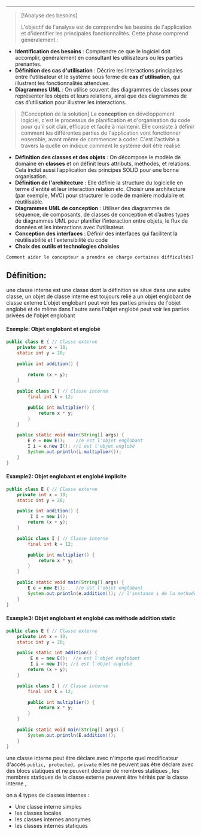 
---

>[!Analyse des besoins]
>
>L'objectif de l'analyse est de comprendre les besoins de l'application et d'identifier les principales fonctionnalités. Cette phase comprend généralement :

- **Identification des besoins** : Comprendre ce que le logiciel doit accomplir, généralement en consultant les utilisateurs ou les parties prenantes.
- **Définition des cas d'utilisation** : Décrire les interactions principales entre l'utilisateur et le système sous forme de **cas d'utilisation**, qui illustrent les fonctionnalités attendues.
- **Diagrammes UML** : On utilise souvent des diagrammes de classes pour représenter les objets et leurs relations, ainsi que des diagrammes de cas d’utilisation pour illustrer les interactions.

>[!Conception de la solution]
>La **conception** en développement logiciel, c'est le processus de planification et d'organisation du code pour qu'il soit clair, efficace et facile à maintenir. Elle consiste à définir comment les différentes parties de l'application vont fonctionner ensemble, avant même de commencer à coder. C'est l'activité a travers la quelle on indique comment le système doit être réalisé

- **Définition des classes et des objets** : On décompose le modèle de domaine en **classes** et on définit leurs attributs, méthodes, et relations. Cela inclut aussi l’application des principes SOLID pour une bonne organisation.
- **Définition de l'architecture** : Elle définie la structure du logicielle en terme d'entité et leur interaction relation etc. 
	Choisir une architecture (par exemple, MVC) pour structurer le code de manière modulaire et réutilisable.
- **Diagrammes UML de conception** : Utiliser des diagrammes de séquence, de composants, de classes de conception et d’autres types de diagrammes UML pour planifier l'interaction entre objets, le flux de données et les interactions avec l'utilisateur.
- **Conception des interfaces** : Définir des interfaces qui facilitent la réutilisabilité et l'extensibilité du code
- **Choix des outils et technologies choisies**

`Comment aider le concepteur a prendre en charge certaines difficultés?`

## Définition:
une classe interne est une classe dont la définition se situe dans une autre classe,
un objet de classe interne est toujours relié a un objet englobant de classe externe
L'objet englobant peut voir les parties privées de l'objet englobé
et de même dans l'autre sens l'objet englobé peut voir les parties privées de l'objet englobant
#### Exemple: Objet englobant et englobé
```java
public class E { // Classe externe
    private int x = 10;
    static int y = 20;

    public int addition() {
    
        return (x + y);
    }

    public class I { // Classe interne
        final int k = 12;

        public int multiplier() {
            return x * y;
        }
    }

    public static void main(String[] args) {
        E e = new E();    //e est l'objet englobant
        I i = e.new I(); //i est l'objet englobé
        System.out.println(i.multiplier());
    }
}
```

#### Example2: Objet englobant et englobé implicite
```java
public class E { // Classe externe
    private int x = 10;
    static int y = 20;

    public int addition() {
	     I i = new I(); 
        return (x + y);
    }

    public class I { // Classe interne
        final int k = 12;

        public int multiplier() {
            return x * y;
        }
    }

    public static void main(String[] args) {
        E e = new E();    //e est l'objet englobant
        System.out.println(e.addition()); // l'instance i de la methode addition devient l'objet englobé
    }
}
```

#### Example3: Objet englobant et englobé cas méthode addition static
```java
public class E { // Classe externe
    private int x = 10;
    static int y = 20;

    public static int addition() {
	     E e = new E();  //e est l'objet englobant
	     I i = new I(); //i est l'objet englobé
        return (x + y);
    }

    public class I { // Classe interne
        final int k = 12;

        public int multiplier() {
            return x * y;
        }
    }

    public static void main(String[] args) {
        System.out.println(E.addition()); 
    }
}
```

une classe interne peut être déclare avec n'importe quel modificateur d'accès `public, protected, private` elles ne peuvent pas être déclare avec des blocs statiques et ne peuvent déclarer de membres statiques , les membres statiques de la classe externe peuvent être hérités par la classe interne , 

on a 4 types de classes internes :
- Une classe interne simples
- les classes locales
- les classes internes anonymes
- les classes internes statiques  